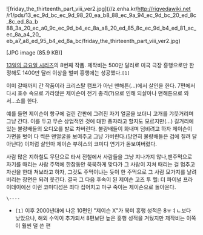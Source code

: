 ![friday_the_thirteenth_part_viii_ver2.jpg](//z.enha.kr/http://rigvedawiki.net
/r1/pds/13_ec_9d_bc_ec_9d_98_20_ea_b8_88_ec_9a_94_ec_9d_bc_20_ed_8c_8c_ed_8a_b
88_3a_20_ec_a0_9c_ec_9d_b4_ec_8a_a8_20_ed_85_8c_ec_9d_b4_ed_81_ac_ec_8a_a4_20_
eb_a7_a8_ed_95_b4_ed_8a_bc/friday_the_thirteenth_part_viii_ver2.jpg)

[JPG image (85.9 KB)]

[13일의 금요일 시리즈](13%EC%9D%BC%EC%9D%98%20%EA%B8%88%EC%9A%94%EC%9D%BC%20%EC%8B%9C%EB%A6%AC%EC%A6%88.md)의 8번째 작품. 제작비는 500만 달러로 미국 극장 흥행으로만 한정해도 1400만 달러 이상을
벌며 흥행에는 성공했다.`[1]`

이미 갈때까지 간 작품이라 크리스탈 캠프가 아닌 맨해튼(...)에서 살인을 한다. 7편에서 다시 호수 속으로 가라앉은 제이슨이 전기
충격(?)으로 인해 되살아나 맨해튼으로 와서...쇼를 한다.

예를 들면 제이슨이 항구에 걸린 간판에 그려진 자기 얼굴을 보더니 고개를 갸웃거리며 그냥 간다. 이를 두고 무슨 상업적인 것에 대한 풍자라고
할지도 모르지만(...) 길거리에 있는 불량배들의 오디오를 발로 차버린다. 불량배들이 화내며 덤비려고 하자 제이슨이 가면을 벗어 다 썩은
맨얼굴을 보여주고 그냥 가버린다.(당연히 불량배들은 겁에 질려 달아난다) 이처럼 살인마 제이슨 부히스의 코미디 연기가 돋보여버렸다.

사람 많은 지하철도 무단으로 타서 전철에서 사람들을 그냥 지나가지 않나,맨주먹으로 자기를 때리는 사람 주먹에 한참동안 묵묵하게 맞다가 그
사람이 지쳐 때리는 걸 멈추고 자신을 한대 쳐보라고 하자, 그것도 주먹이냐는 듯이 한 주먹으로 그 사람 모가지를 날려버리는 장면은 되려
웃긴다. 결국 그 다음 후속이 된 제이슨 고즈 투 헬: 더 파이널 프라이데이에선 이런 코미디성은 죄다 집어치고 마구 죽이는 제이슨으로
돌아온다.

`\----`

  * `[1]` 이후 2000년대에 나온 10편인 "제이슨 X"가 북미 흥행 성적은 8ㅠㅕㄴ보다 낮았으나, 해외 수익이 추가되서 8편보단 높은 흥행 성적을 거뒀지만 제작비는 이쪽이 훨씬 덜 쓴 편

